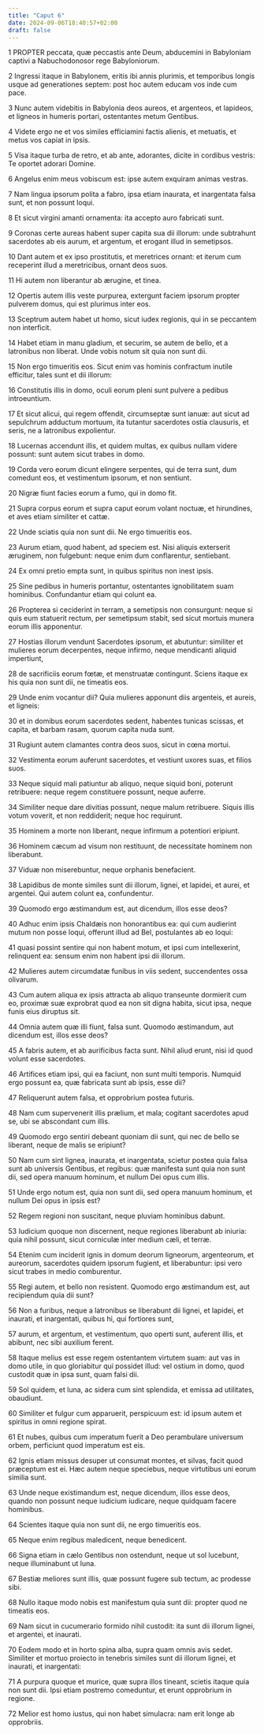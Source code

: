 ```yaml
---
title: "Caput 6"
date: 2024-09-06T18:40:57+02:00
draft: false
---
```




1 PROPTER peccata, quæ peccastis ante Deum, abducemini in Babyloniam captivi a Nabuchodonosor rege Babyloniorum.

2 Ingressi itaque in Babylonem, eritis ibi annis plurimis, et temporibus longis usque ad generationes septem: post hoc autem educam vos inde cum pace.

3 Nunc autem videbitis in Babylonia deos aureos, et argenteos, et lapideos, et ligneos in humeris portari, ostentantes metum Gentibus.

4 Videte ergo ne et vos similes efficiamini factis alienis, et metuatis, et metus vos capiat in ipsis.

5 Visa itaque turba de retro, et ab ante, adorantes, dicite in cordibus vestris: Te oportet adorari Domine.

6 Angelus enim meus vobiscum est: ipse autem exquiram animas vestras.

7 Nam lingua ipsorum polita a fabro, ipsa etiam inaurata, et inargentata falsa sunt, et non possunt loqui.

8 Et sicut virgini amanti ornamenta: ita accepto auro fabricati sunt.

9 Coronas certe aureas habent super capita sua dii illorum: unde subtrahunt sacerdotes ab eis aurum, et argentum, et erogant illud in semetipsos.

10 Dant autem et ex ipso prostitutis, et meretrices ornant: et iterum cum receperint illud a meretricibus, ornant deos suos.

11 Hi autem non liberantur ab ærugine, et tinea.

12 Opertis autem illis veste purpurea, extergunt faciem ipsorum propter pulverem domus, qui est plurimus inter eos.

13 Sceptrum autem habet ut homo, sicut iudex regionis, qui in se peccantem non interficit.

14 Habet etiam in manu gladium, et securim, se autem de bello, et a latronibus non liberat. Unde vobis notum sit quia non sunt dii.

15 Non ergo timueritis eos. Sicut enim vas hominis confractum inutile efficitur, tales sunt et dii illorum:

16 Constitutis illis in domo, oculi eorum pleni sunt pulvere a pedibus introeuntium.

17 Et sicut alicui, qui regem offendit, circumseptæ sunt ianuæ: aut sicut ad sepulchrum adductum mortuum, ita tutantur sacerdotes ostia clausuris, et seris, ne a latronibus expolientur.

18 Lucernas accendunt illis, et quidem multas, ex quibus nullam videre possunt: sunt autem sicut trabes in domo.

19 Corda vero eorum dicunt elingere serpentes, qui de terra sunt, dum comedunt eos, et vestimentum ipsorum, et non sentiunt.

20 Nigræ fiunt facies eorum a fumo, qui in domo fit.

21 Supra corpus eorum et supra caput eorum volant noctuæ, et hirundines, et aves etiam similiter et cattæ.

22 Unde sciatis quia non sunt dii. Ne ergo timueritis eos.

23 Aurum etiam, quod habent, ad speciem est. Nisi aliquis exterserit æruginem, non fulgebunt: neque enim dum conflarentur, sentiebant.

24 Ex omni pretio empta sunt, in quibus spiritus non inest ipsis.

25 Sine pedibus in humeris portantur, ostentantes ignobilitatem suam hominibus. Confundantur etiam qui colunt ea.

26 Propterea si ceciderint in terram, a semetipsis non consurgunt: neque si quis eum statuerit rectum, per semetipsum stabit, sed sicut mortuis munera eorum illis apponentur.

27 Hostias illorum vendunt Sacerdotes ipsorum, et abutuntur: similiter et mulieres eorum decerpentes, neque infirmo, neque mendicanti aliquid impertiunt,

28 de sacrificiis eorum fœtæ, et menstruatæ contingunt. Sciens itaque ex his quia non sunt dii, ne timeatis eos.

29 Unde enim vocantur dii? Quia mulieres apponunt diis argenteis, et aureis, et ligneis:

30 et in domibus eorum sacerdotes sedent, habentes tunicas scissas, et capita, et barbam rasam, quorum capita nuda sunt.

31 Rugiunt autem clamantes contra deos suos, sicut in cœna mortui.

32 Vestimenta eorum auferunt sacerdotes, et vestiunt uxores suas, et filios suos.

33 Neque siquid mali patiuntur ab aliquo, neque siquid boni, poterunt retribuere: neque regem constituere possunt, neque auferre.

34 Similiter neque dare divitias possunt, neque malum retribuere. Siquis illis votum voverit, et non reddiderit; neque hoc requirunt.

35 Hominem a morte non liberant, neque infirmum a potentiori eripiunt.

36 Hominem cæcum ad visum non restituunt, de necessitate hominem non liberabunt.

37 Viduæ non miserebuntur, neque orphanis benefacient.

38 Lapidibus de monte similes sunt dii illorum, lignei, et lapidei, et aurei, et argentei. Qui autem colunt ea, confundentur.

39 Quomodo ergo æstimandum est, aut dicendum, illos esse deos?

40 Adhuc enim ipsis Chaldæis non honorantibus ea: qui cum audierint mutum non posse loqui, offerunt illud ad Bel, postulantes ab eo loqui:

41 quasi possint sentire qui non habent motum, et ipsi cum intellexerint, relinquent ea: sensum enim non habent ipsi dii illorum.

42 Mulieres autem circumdatæ funibus in viis sedent, succendentes ossa olivarum.

43 Cum autem aliqua ex ipsis attracta ab aliquo transeunte dormierit cum eo, proximæ suæ exprobrat quod ea non sit digna habita, sicut ipsa, neque funis eius diruptus sit.

44 Omnia autem quæ illi fiunt, falsa sunt. Quomodo æstimandum, aut dicendum est, illos esse deos?

45 A fabris autem, et ab aurificibus facta sunt. Nihil aliud erunt, nisi id quod volunt esse sacerdotes.

46 Artifices etiam ipsi, qui ea faciunt, non sunt multi temporis. Numquid ergo possunt ea, quæ fabricata sunt ab ipsis, esse dii?

47 Reliquerunt autem falsa, et opprobrium postea futuris.

48 Nam cum supervenerit illis prælium, et mala; cogitant sacerdotes apud se, ubi se abscondant cum illis.

49 Quomodo ergo sentiri debeant quoniam dii sunt, qui nec de bello se liberant, neque de malis se eripiunt?

50 Nam cum sint lignea, inaurata, et inargentata, scietur postea quia falsa sunt ab universis Gentibus, et regibus: quæ manifesta sunt quia non sunt dii, sed opera manuum hominum, et nullum Dei opus cum illis.

51 Unde ergo notum est, quia non sunt dii, sed opera manuum hominum, et nullum Dei opus in ipsis est?

52 Regem regioni non suscitant, neque pluviam hominibus dabunt.

53 Iudicium quoque non discernent, neque regiones liberabunt ab iniuria: quia nihil possunt, sicut corniculæ inter medium cæli, et terræ.

54 Etenim cum inciderit ignis in domum deorum ligneorum, argenteorum, et aureorum, sacerdotes quidem ipsorum fugient, et liberabuntur: ipsi vero sicut trabes in medio comburentur.

55 Regi autem, et bello non resistent. Quomodo ergo æstimandum est, aut recipiendum quia dii sunt?

56 Non a furibus, neque a latronibus se liberabunt dii lignei, et lapidei, et inaurati, et inargentati, quibus hi, qui fortiores sunt,

57 aurum, et argentum, et vestimentum, quo operti sunt, auferent illis, et abibunt, nec sibi auxilium ferent.

58 Itaque melius est esse regem ostentantem virtutem suam: aut vas in domo utile, in quo gloriabitur qui possidet illud: vel ostium in domo, quod custodit quæ in ipsa sunt, quam falsi dii.

59 Sol quidem, et luna, ac sidera cum sint splendida, et emissa ad utilitates, obaudiunt.

60 Similiter et fulgur cum apparuerit, perspicuum est: id ipsum autem et spiritus in omni regione spirat.

61 Et nubes, quibus cum imperatum fuerit a Deo perambulare universum orbem, perficiunt quod imperatum est eis.

62 Ignis etiam missus desuper ut consumat montes, et silvas, facit quod præceptum est ei. Hæc autem neque speciebus, neque virtutibus uni eorum similia sunt.

63 Unde neque existimandum est, neque dicendum, illos esse deos, quando non possunt neque iudicium iudicare, neque quidquam facere hominibus.

64 Scientes itaque quia non sunt dii, ne ergo timueritis eos.

65 Neque enim regibus maledicent, neque benedicent.

66 Signa etiam in cælo Gentibus non ostendunt, neque ut sol lucebunt, neque illuminabunt ut luna.

67 Bestiæ meliores sunt illis, quæ possunt fugere sub tectum, ac prodesse sibi.

68 Nullo itaque modo nobis est manifestum quia sunt dii: propter quod ne timeatis eos.

69 Nam sicut in cucumerario formido nihil custodit: ita sunt dii illorum lignei, et argentei, et inaurati.

70 Eodem modo et in horto spina alba, supra quam omnis avis sedet. Similiter et mortuo proiecto in tenebris similes sunt dii illorum lignei, et inaurati, et inargentati:

71 A purpura quoque et murice, quæ supra illos tineant, scietis itaque quia non sunt dii. Ipsi etiam postremo comeduntur, et erunt opprobrium in regione.

72 Melior est homo iustus, qui non habet simulacra: nam erit longe ab opprobriis.

